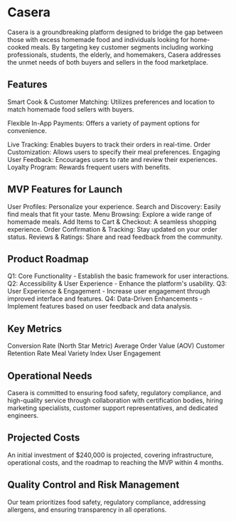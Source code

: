 # Casera

Casera is a groundbreaking platform designed to bridge the gap between those with excess homemade food and individuals looking for home-cooked meals. By targeting key customer segments including working professionals, students, the elderly, and homemakers, Casera addresses the unmet needs of both buyers and sellers in the food marketplace.

## Features
Smart Cook & Customer Matching: Utilizes preferences and location to match homemade food sellers with buyers.  

Flexible In-App Payments: Offers a variety of payment options for convenience.  

Live Tracking: Enables buyers to track their orders in real-time.
Order Customization: Allows users to specify their meal preferences.
Engaging User Feedback: Encourages users to rate and review their experiences.
Loyalty Program: Rewards frequent users with benefits.

## MVP Features for Launch
User Profiles: Personalize your experience.
Search and Discovery: Easily find meals that fit your taste.
Menu Browsing: Explore a wide range of homemade meals.
Add Items to Cart & Checkout: A seamless shopping experience.
Order Confirmation & Tracking: Stay updated on your order status.
Reviews & Ratings: Share and read feedback from the community.

## Product Roadmap
Q1: Core Functionality - Establish the basic framework for user interactions.
Q2: Accessibility & User Experience - Enhance the platform's usability.
Q3: User Experience & Engagement - Increase user engagement through improved interface and features.
Q4: Data-Driven Enhancements - Implement features based on user feedback and data analysis.

## Key Metrics
Conversion Rate (North Star Metric)
Average Order Value (AOV)
Customer Retention Rate
Meal Variety Index
User Engagement

## Operational Needs
Casera is committed to ensuring food safety, regulatory compliance, and high-quality service through collaboration with certification bodies, hiring marketing specialists, customer support representatives, and dedicated engineers.

## Projected Costs
An initial investment of $240,000 is projected, covering infrastructure, operational costs, and the roadmap to reaching the MVP within 4 months.

## Quality Control and Risk Management
Our team prioritizes food safety, regulatory compliance, addressing allergens, and ensuring transparency in all operations.

